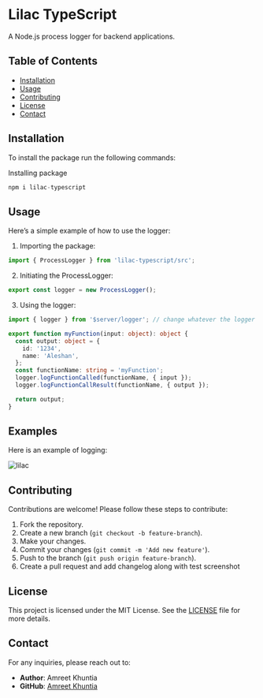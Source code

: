 # Lilac TypeScript

A Node.js process logger for backend applications.

## Table of Contents

- [Installation](#installation)
- [Usage](#usage)
- [Contributing](#contributing)
- [License](#license)
- [Contact](#contact)

## Installation

To install the package run the following commands:

Installing package

```typescript
npm i lilac-typescript
```

## Usage

Here’s a simple example of how to use the logger:

1. Importing the package:

```typescript
import { ProcessLogger } from 'lilac-typescript/src';
```

2. Initiating the ProcessLogger:

```typescript
export const logger = new ProcessLogger();
```

3. Using the logger:

```typescript
import { logger } from '$server/logger'; // change whatever the logger path is

export function myFunction(input: object): object {
  const output: object = {
    id: '1234',
    name: 'Aleshan',
  };
  const functionName: string = 'myFunction';
  logger.logFunctionCalled(functionName, { input });
  logger.logFunctionCallResult(functionName, { output });

  return output;
}
```

## Examples
Here is an example of logging:

![lilac](https://github.com/user-attachments/assets/06c93b1f-b219-4ce0-ad66-b253c699e14f)

## Contributing

Contributions are welcome! Please follow these steps to contribute:

1. Fork the repository.
2. Create a new branch (`git checkout -b feature-branch`).
3. Make your changes.
4. Commit your changes (`git commit -m 'Add new feature'`).
5. Push to the branch (`git push origin feature-branch`).
6. Create a pull request and add changelog along with test screenshot

## License

This project is licensed under the MIT License. See the [LICENSE](LICENSE) file for more details.

## Contact

For any inquiries, please reach out to:

- **Author**: Amreet Khuntia
- **GitHub**: [Amreet Khuntia](https://github.com/AmreetKumarkhuntia)

